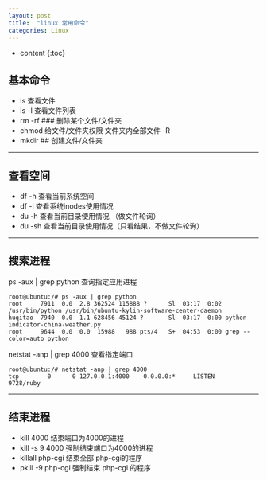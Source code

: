 ```yaml
---
layout: post
title:  "linux 常用命令"
categories: Linux
---
```


* content
{:toc}

## 基本命令

 - ls 查看文件
 - ls -l 查看文件列表
 - rm -rf ### 删除某个文件/文件夹
 - chmod 给文件/文件夹权限    文件夹内全部文件 -R
 - mkdir ## 创建文件/文件夹

---

## 查看空间

 - df -h 查看当前系统空间
 - df -i 查看系统inodes使用情况 
 - du -h 查看当前目录使用情况 （做文件轮询）
 - du -sh 查看当前目录使用情况（只看结果，不做文件轮询）

---
 
## 搜索进程
ps -aux | grep python 查询指定应用进程

    root@ubuntu:/# ps -aux | grep python
    root     7911  0.0  2.8 362524 115888 ?      Sl  03:17  0:02 /usr/bin/python /usr/bin/ubuntu-kylin-software-center-daemon
    huqitao  7940  0.0  1.1 628456 45124 ?       Sl  03:17  0:00 python indicator-china-weather.py
    root     9644  0.0  0.0  15988   988 pts/4   S+  04:53  0:00 grep --color=auto python

netstat -anp | grep 4000 查看指定端口

    root@ubuntu:/# netstat -anp | grep 4000
    tcp        0      0 127.0.0.1:4000    0.0.0.0:*     LISTEN      9728/ruby

---

## 结束进程

 - kill 4000 结束端口为4000的进程
 - kill -s 9 4000 强制结束端口为4000的进程
 - killall php-cgi 结束全部 php-cgi的程序
 - pkill -9 php-cgi 强制结束 php-cgi 的程序
